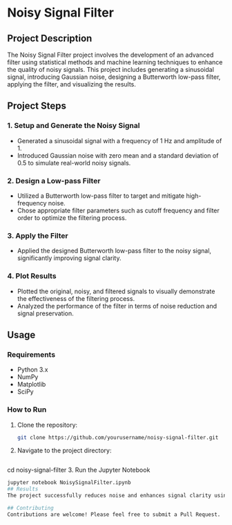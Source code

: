 # Noisy Signal Filter

## Project Description
The Noisy Signal Filter project involves the development of an advanced filter using statistical methods and machine learning techniques to enhance the quality of noisy signals. This project includes generating a sinusoidal signal, introducing Gaussian noise, designing a Butterworth low-pass filter, applying the filter, and visualizing the results.

## Project Steps

### 1. Setup and Generate the Noisy Signal
- Generated a sinusoidal signal with a frequency of 1 Hz and amplitude of 1.
- Introduced Gaussian noise with zero mean and a standard deviation of 0.5 to simulate real-world noisy signals.

### 2. Design a Low-pass Filter
- Utilized a Butterworth low-pass filter to target and mitigate high-frequency noise.
- Chose appropriate filter parameters such as cutoff frequency and filter order to optimize the filtering process.

### 3. Apply the Filter
- Applied the designed Butterworth low-pass filter to the noisy signal, significantly improving signal clarity.

### 4. Plot Results
- Plotted the original, noisy, and filtered signals to visually demonstrate the effectiveness of the filtering process.
- Analyzed the performance of the filter in terms of noise reduction and signal preservation.

## Usage

### Requirements
- Python 3.x
- NumPy
- Matplotlib
- SciPy

### How to Run
1. Clone the repository:
   ```bash
   git clone https://github.com/yourusername/noisy-signal-filter.git
2. Navigate to the project directory:
   ```bash
  cd noisy-signal-filter
3. Run the Jupyter Notebook
  ```bash
  jupyter notebook NoisySignalFilter.ipynb
## Results
The project successfully reduces noise and enhances signal clarity using the Butterworth low-pass filter. The visualization of the original, noisy, and filtered signals demonstrates the effectiveness of the filtering process.

## Contributing
Contributions are welcome! Please feel free to submit a Pull Request.
